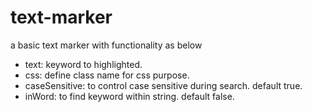 # text-marker
a basic text marker with functionality as below
- text: keyword to highlighted.
- css: define class name for css purpose.
- caseSensitive: to control case sensitive during search. default true.
- inWord: to find keyword within string. default false.